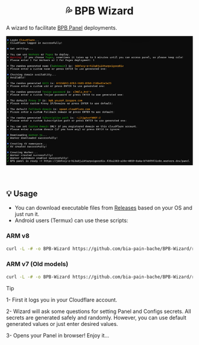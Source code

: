 <h1 align="center">💦 BPB Wizard</h1>

A wizard to facilitate [BPB Panel](https://github.com/bia-pain-bache/BPB-Worker-Panel) deployments.

<p align="center">
  <img src="assets/wizard.jpg">
</p>
<br>

## 💡 Usage

- You can download executable files from [Releases](https://github.com/bia-pain-bache/BPB-Wizard/releases) based on your OS and just run it.
- Android users (Termux) can use these scripts:

### ARM v8

```bash
curl -L -# -o BPB-Wizard https://github.com/bia-pain-bache/BPB-Wizard/releases/latest/download/BPB-Wizard-linux-arm64 && chmod +x ./BPB-Wizard && ./BPB-Wizard
```

### ARM v7 (Old models)

```bash
curl -L -# -o BPB-Wizard https://github.com/bia-pain-bache/BPB-Wizard/releases/latest/download/BPB-Wizard-linux-arm && chmod +x ./BPB-Wizard && ./BPB-Wizard
```

> [!TIP]
> 1- First it logs you in your Cloudflare account.
>
> 2- Wizard will ask some questions for setting Panel and Configs secrets. All secrets are generated safely and randomly. However, you can use default generated values or just enter desired values.
>
> 3- Opens your Panel in browser! Enjoy it...

